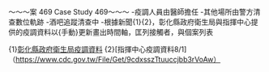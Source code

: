 ～～～案 469 Case Study 469～～～
-疫調人員由醫師擔任
-其他場所由警方清查數位軌跡
-酒吧追蹤清查中
-根據新聞{1}{2}，彰化縣政府衛生局與指揮中心提供的疫調資料以{手動}更新畫出時間軸，匡列接觸者，與個案列表

{1}[彰化縣政府衛生局疫調資料](https://www.chinatimes.com/realtimenews/20200801002550-260405?chdtv)
{2}[指揮中心疫調資料8/1]（https://www.cdc.gov.tw/File/Get/9cdxsszTtuuccjbb3rVoAw）
